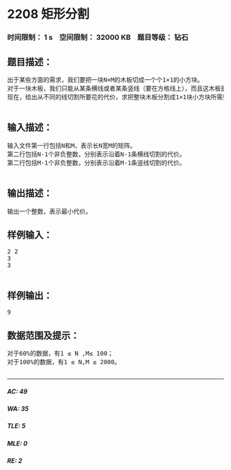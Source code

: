 # 2208 矩形分割   
### 时间限制： 1 s&nbsp;&nbsp;&nbsp;&nbsp;空间限制： 32000 KB&nbsp;&nbsp;&nbsp;&nbsp;题目等级： 钻石  
## 题目描述：  

<pre>
出于某些方面的需求，我们要把一块N×M的木板切成一个个1×1的小方块。  
对于一块木板，我们只能从某条横线或者某条竖线（要在方格线上），而且这木板是不均匀的，从不同的线切割下去要花不同的代价。而且，对于一块木板，切割一次以后就被分割成两块，而且不能把这两块木板拼在一起然后一刀切成四块，只能两块分别再进行一次切割。  
现在，给出从不同的线切割所要花的代价，求把整块木板分割成1×1块小方块所需要耗费的最小代价。
 
</pre>
  
  
## 输入描述：  

<pre>
输入文件第一行包括N和M，表示长N宽M的矩阵。  
第二行包括N-1个非负整数，分别表示沿着N-1条横线切割的代价。  
第二行包括M-1个非负整数，分别表示沿着M-1条竖线切割的代价。
 
</pre>
  
  
## 输出描述：  

<pre>
输出一个整数，表示最小代价。
</pre>
  
  
## 样例输入：  

<pre>
2 2  
3  
3
 
</pre>
  
  
## 样例输出：  

<pre>
9
</pre>
  
  
## 数据范围及提示：  

<pre>
对于60%的数据，有1 ≤ N ,M≤ 100；  
对于100%的数据，有1 ≤ N,M ≤ 2000。
 
</pre>
  
  
***  

##### AC: 49  
##### WA: 35  
##### TLE: 5  
##### MLE: 0  
##### RE: 2  
